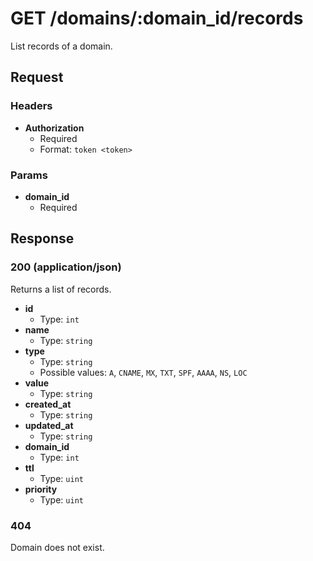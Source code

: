# GET /domains/:domain_id/records

List records of a domain.

## Request

### Headers

- **Authorization**
  + Required
  + Format: `token <token>`

### Params

- **domain_id**
  + Required

## Response

### 200 (application/json)

Returns a list of records.

- **id**
  + Type: `int`
- **name**
  + Type: `string`
- **type**
  + Type: `string`
  + Possible values: `A`, `CNAME`, `MX`, `TXT`, `SPF`, `AAAA`, `NS`, `LOC`
- **value**
  + Type: `string`
- **created_at**
  + Type: `string`
- **updated_at**
  + Type: `string`
- **domain_id**
  + Type: `int`
- **ttl**
  + Type: `uint`
- **priority**
  + Type: `uint`

### 404

Domain does not exist. 